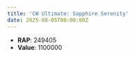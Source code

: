 ```yaml
---
title: 'CW Ultimate: Sapphire Serenity'
date: 2025-08-05T00:00:00Z
---
```

- **RAP**: 249405
- **Value**: 1100000
